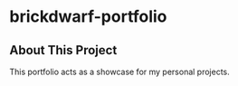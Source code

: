 # brickdwarf-portfolio

## About This Project

This portfolio acts as a showcase for my personal projects.
